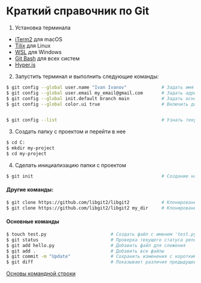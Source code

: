 # Краткий справочник по Git

1. Установка терминала
  - [iTerm2](https://iterm2.com/) для macOS
  - [Tilix](https://gnunn1.github.io/tilix-web/) для Linux
  - [WSL](https://docs.microsoft.com/ru-ru/windows/wsl/install) для Windows
  - [Git Bash](https://git-scm.com/downloads) для всех систем
  - [Hyper.js](https://hyper.is/)
2. Запустить терминал и выполнить следующие команды:
```bash
$ git config --global user.name "Ivan Ivanov"             # Задать имя автора изменений
$ git config --global user.email my_email@gmail.com       # Задать адрес почты автора изменений
$ git config --global init.default branch main            # Задать основную ветку как 'main'
$ git config --global color.ui true                       # Включить дополнительные цвета в терминале


$ git config --list                                       # Узнать текущие настройки
```

3. Создать папку с проектом и перейти в нее
```bash
$ cd C:
$ mkdir my-project
$ cd my-project
```
4. Сделать инициализацию папки с проектом
```bash
$ git init                                                # Создание нового проекта из директории проекта (создается поддиректория .git)
```

#### Другие команды:
```bash
$ git clone https://github.com/libgit2/libgit2            # Клонирование репозитория с сайта в директорию 'libgit2'
$ git clone https://github.com/libgit2/libgit2 my_dir     # Клонирование репозитория с сайта в директорию 'my_dir'
```

#### Основные команды
```bash
$ touch test.py                        # Создать файл с именем 'test.py'
$ git status                           # Проверка текущего статуса репозитория
$ git add hello.py                     # Добавить файл для слежения
$ git add .                            # Добавить все файлы
$ git commit -m "Update"               # Сохранить изменения с коротким пояснением
$ git diff                             # Показывает различия предыдущей и текущей версией файла
```

[Основы командной строки](https://github.com/astrekhin/git-tutorial/blob/main/git.md)
